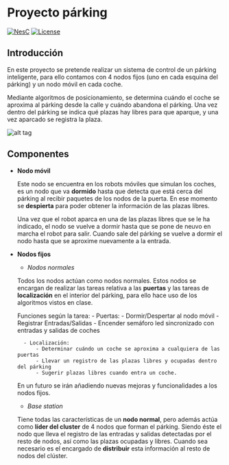 # Proyecto párking
[![NesC](https://img.shields.io/badge/NesC-1.3.5-red.svg)](http://nescc.sourceforge.net/)
[![License](https://img.shields.io/badge/License-BY/NC-yellow.svg)](https://github.com/carrodher/tinyOS/blob/master/LICENSE.markdown)

## Introducción
En este proyecto se pretende realizar un sistema de control de un párking inteligente, para ello contamos con 4 nodos fijos (uno en cada esquina del párking) y un nodo móvil en cada coche.

Mediante algoritmos de posicionamiento, se determina cuándo el coche se aproxima al párking desde la calle y cuándo abandona el párking. Una vez dentro del párking se indica qué plazas hay libres para que aparque, y una vez aparcado se registra la plaza.

![alt tag](https://github.com/carrodher/tinyOS/blob/master/proyecto/diagramas/esquemaInicial.png "Esquema inicial")

## Componentes
- **Nodo móvil**

    Este nodo se encuentra en los robots móviles que simulan los coches, es un nodo que va **dormido** hasta que detecta que está cerca del párking al recibir paquetes de los nodos de la puerta. En ese momento se **despierta** para poder obtener la información de las plazas libres.

    Una vez que el robot aparca en una de las plazas libres que se le ha indicado, el nodo se vuelve a dormir hasta que se pone de neuvo en marcha el robot para salir. Cuando sale del párking se vuelve a dormir el nodo hasta que se aproxime nuevamente a la entrada.

- **Nodos fijos**
    - _Nodos normales_

    Todos los nodos actúan como nodos normales. Estos nodos se encargan de realizar las tareas relativa a las **puertas** y las tareas de **localización** en el interior del párking, para ello hace uso de los algoritmos vistos en clase.

    Funciones según la tarea:
        - Puertas:
            - Dormir/Despertar al nodo móvil
            - Registrar Entradas/Salidas
            - Encender semáforo led sincronizado con entradas y salidas de coches

        - Localización:
            - Determinar cuándo un coche se aproxima a cualquiera de las puertas
            - Llevar un registro de las plazas libres y ocupadas dentro del párking
            - Sugerir plazas libres cuando entra un coche.

     En un futuro se irán añadiendo nuevas mejoras y funcionalidades a los nodos fijos.

    - _Base station_

    Tiene todas las características de un **nodo normal**, pero además actúa como **líder del cluster** de 4 nodos que forman el párking. Siendo éste el nodo que lleva el registro de las entradas y salidas detectadas por el resto de nodos, así como las plazas ocupadas y libres. Cuando sea necesario es el encargado de **distribuir** esta información al resto de nodos del clúster.
